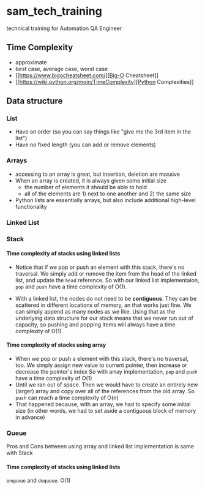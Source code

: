 # sam_tech_training
technical training for Automation QA Engineer

## Time Complexity
- approximate
- best case, average case, worst case
- [[https://www.bigocheatsheet.com/][Big-O Cheatsheet]]
- [[https://wiki.python.org/moin/TimeComplexity][Python Complexities]] 

## Data structure
### List
- Have an order (so you can say things like "give me the 3rd item in the list")
- Have no fixed length (you can add or remove elements)
### Arrays
- accessing to an array is great, but insertion, deletion are massive
- When an array is created, it is always given some initial size
  + the number of elements it should be able to hold
  + all of the elements are 1) next to one another and 2) the same size
- Python lists are essentially arrays, but also include additional high-level functionality
### Linked List

### Stack
#### Time complexity of stacks using linked lists
- Notice that if we pop or push an element with this stack, there's no traversal. We simply add or remove the item from the head of the linked list, and update the `head` reference. So with our linked list implementaion, `pop` and `push` have a time complexity of O(1).

- With a linked list, the nodes do not need to be **contiguous**. They can be scattered in different locations of memory, an that works just fine. We can simply append as many nodes as we like. Using that as the underlying data structure for our stack means that we never run out of capacity, so pushing and popping items will always have a time complexity of O(1).

#### Time complexity of stacks using array
- When we pop or push a element with this stack, there's no traversal, too.
We simply assign new value to current pointer, then increase or decrease the pointer's index
So with array implementation, `pop` and `push` have a time complexity of O(1)
- Until we ran out of space. Then we would have to create an entirely new (larger) array and copy over all of the references from the old array. So `push` can reach a time complexity of O(n)
- That happened because, with an array, we had to specify some initial size (in other words, we had to set aside a contiguous block of memory in advance)

### Queue
Pros and Cons between using array and linked list implementation is same with Stack
#### Time complexity of stacks using linked lists
`enqueue` and `dequeue`: O(1)